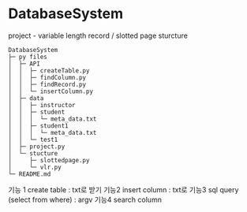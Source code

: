 # DatabaseSystem
project - variable length record / slotted page sturcture

```
DatabaseSystem
├─ py files
│  ├─ API
│  │  ├─ createTable.py
│  │  ├─ findColumn.py
│  │  ├─ findRecord.py
│  │  └─ insertColumn.py
│  ├─ data
│  │  ├─ instructor
│  │  ├─ student
│  │  │  └─ meta_data.txt
│  │  ├─ student1
│  │  │  └─ meta_data.txt
│  │  └─ test1
│  ├─ project.py
│  └─ stucture
│     ├─ slottedpage.py
│     └─ vlr.py
└─ README.md

```

기능 1
create table : txt로 받기
기능2
insert column : txt로
기능3
sql query (select from where) : argv
기능4
search column